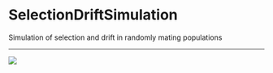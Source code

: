# SelectionDriftSimulation
Simulation of selection and drift in randomly mating populations

***
![](screenshot.png)
